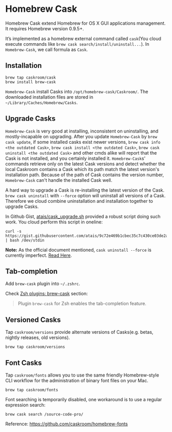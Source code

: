 # Homebrew Cask

Homebrew Cask extend Homebrew for OS X GUI applications management. It requires Homebrew version 0.9.5+.

It’s implemented as a homebrew external command called `cask`(You cloud execute commands like `brew cask search/install/uninstall...`). In `Homebrew-Cask`, we call formula as `Cask`.

## Installation

    brew tap caskroom/cask
    brew install brew-cask

`Homebrew-Cask` install Casks into `/opt/homebrew-cask/Caskroom/`. The downloaded installation files are stored in `~/Library/Caches/Homebrew/Casks`.

## Upgrade Casks

`Homebrew-Cask` is very good at installing, inconsistent on uninstalling, and mostly-incapable on upgrading. After you update `Homebrew-Cask` by `brew cask update`, if some installed casks exist newer versions, `brew cask info <the outdated Cask>`, `brew cask install <the outdated Cask>`, `brew cask uninstall <the outdated Cask>` and other cmds alike will report that the Cask is not installed, and you certainly installed it. `Homebrew-Cask`s' commands retrieve only on the latest Cask versions and detect whether the local Caskroom contains a Cask which its path match the latest version's installation path. Because of the path of Cask contains the version number, `Homebrew-Cask` can't handle the installed Cask well.

A hard way to upgrade a Cask is re-installing the latest version of the Cask. `brew cask uninstall` with `--force` option will uninstall all versions of a Cask. Therefore we cloud combine uninstallation and installation together to upgrade Casks.

In Github Gist, [atais/cask_upgrade.sh](https://gist.github.com/atais/9c72e469b1cbec35c7c430ce03de2a6b) provided a robust script doing such work. You cloud perform this script in oneline:

    curl -s https://gist.githubusercontent.com/atais/9c72e469b1cbec35c7c430ce03de2a6b/raw/1b7b891e6eff3b42edb4ada219764f12aefb04ca/cask_upgrade.sh | bash /dev/stdin

**Note:** As the official document mentioned, `cask uninstall --force` is currently imperfect. [Read Here](https://github.com/caskroom/homebrew-cask/blob/master/USAGE.md).

## Tab-completion

Add `brew-cask` plugin into `~/.zshrc`.

Check [Zsh plugins: brew-cask](../iTerm2/zsh-plugins.html#brew-cask) section:

> Plugin `brew-cask` for Zsh enables the tab-completion feature.

## Versioned Casks

Tap `caskroom/versions` provide alternate versions of Casks(e.g. betas, nightly releases, old versions).

    brew tap caskroom/versions

## Font Casks

Tap `caskroom/fonts` allows you to use the same friendly Homebrew-style CLI workflow for the administration of binary font files on your Mac.

    brew tap caskroom/fonts

Font searching is temporarily disabled, one workaround is to use a regular expression search:

    brew cask search /source-code-pro/

Reference: <https://github.com/caskroom/homebrew-fonts>

